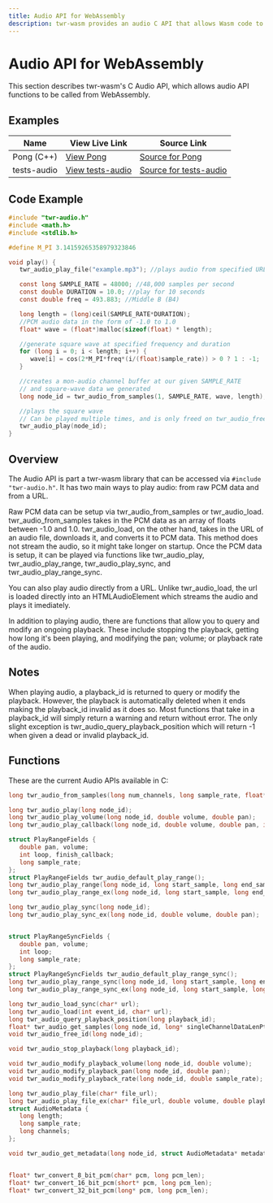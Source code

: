 ```yaml
---
title: Audio API for WebAssembly
description: twr-wasm provides an audio C API that allows Wasm code to call a subset of the JS Audio API.
---
```


# Audio API for WebAssembly

This section describes twr-wasm's C Audio API, which allows audio API functions to be called from WebAssembly.

## Examples
| Name | View Live Link | Source Link |
| - | - | -
| Pong (C++) | [View Pong](/examples/dist/pong/index.html) | [Source for Pong](https://github.com/twiddlingbits/twr-wasm/tree/main/examples/pong) |
| tests-audio | [View tests-audio](/examples/dist/tests-audio/index.html) | [Source for tests-audio](https://github.com/twiddlingbits/twr-wasm/tree/main/examples/tests-audio) |

## Code Example
~~~c title="Play Audio"
#include "twr-audio.h"
#include <math.h>
#include <stdlib.h>

#define M_PI 3.14159265358979323846

void play() {
   twr_audio_play_file("example.mp3"); //plays audio from specified URL

   const long SAMPLE_RATE = 48000; //48,000 samples per second
   const double DURATION = 10.0; //play for 10 seconds
   const double freq = 493.883; //Middle B (B4)

   long length = (long)ceil(SAMPLE_RATE*DURATION);
   //PCM audio data in the form of -1.0 to 1.0
   float* wave = (float*)malloc(sizeof(float) * length);

   //generate square wave at specified frequency and duration
   for (long i = 0; i < length; i++) {
      wave[i] = cos(2*M_PI*freq*(i/(float)sample_rate)) > 0 ? 1 : -1;
   }

   //creates a mon-audio channel buffer at our given SAMPLE_RATE
   // and square-wave data we generated
   long node_id = twr_audio_from_samples(1, SAMPLE_RATE, wave, length);

   //plays the square wave
   // Can be played multiple times, and is only freed on twr_audio_free
   twr_audio_play(node_id);
}
~~~

## Overview
The Audio API is part a twr-wasm library that can be accessed via `#include "twr-audio.h"`. It has two main ways to play audio: from raw PCM data and from a URL. 

Raw PCM data can be setup via twr_audio_from_samples or twr_audio_load. twr_audio_from_samples takes in the PCM data as an array of floats between -1.0 and 1.0. twr_audio_load, on the other hand, takes in the URL of an audio file, downloads it, and converts it to PCM data. This method does not stream the audio, so it might take longer on startup. Once the PCM data is setup, it can be played via functions like twr_audio_play, twr_audio_play_range, twr_audio_play_sync, and twr_audio_play_range_sync.

You can also play audio directly from a URL. Unlike twr_audio_load, the url is loaded directly into an HTMLAudioElement which streams the audio and plays it imediately.

In addition to playing audio, there are functions that allow you to query and modify an ongoing playback. These include stopping the playback, getting how long it's been playing, and modifying the pan; volume; or playback rate of the audio.

## Notes
When playing audio, a playback_id is returned to query or modify the playback. However, the playback is automatically deleted when it ends making the playback_id invalid as it does so. Most functions that take in a playback_id will simply return a warning and return without error. The only slight exception is twr_audio_query_playback_position which will return -1 when given a dead or invalid playback_id.

## Functions
These are the current Audio APIs available in C:

~~~c
long twr_audio_from_samples(long num_channels, long sample_rate, float* data, long singleChannelDataLen);

long twr_audio_play(long node_id);
long twr_audio_play_volume(long node_id, double volume, double pan);
long twr_audio_play_callback(long node_id, double volume, double pan, int finish_callback);

struct PlayRangeFields {
   double pan, volume;
   int loop, finish_callback;
   long sample_rate;
};
struct PlayRangeFields twr_audio_default_play_range();
long twr_audio_play_range(long node_id, long start_sample, long end_sample);
long twr_audio_play_range_ex(long node_id, long start_sample, long end_sample, struct PlayRangeFields* fields);

long twr_audio_play_sync(long node_id);
long twr_audio_play_sync_ex(long node_id, double volume, double pan);


struct PlayRangeSyncFields {
   double pan, volume;
   int loop;
   long sample_rate;
};
struct PlayRangeSyncFields twr_audio_default_play_range_sync();
long twr_audio_play_range_sync(long node_id, long start_sample, long end_sample);
long twr_audio_play_range_sync_ex(long node_id, long start_sample, long end_sample, struct PlayRangeSyncFields* fields);

long twr_audio_load_sync(char* url);
long twr_audio_load(int event_id, char* url);
long twr_audio_query_playback_position(long playback_id);
float* twr_audio_get_samples(long node_id, long* singleChannelDataLenPtr, long* channelPtr);
void twr_audio_free_id(long node_id);

void twr_audio_stop_playback(long playback_id);

void twr_audio_modify_playback_volume(long node_id, double volume);
void twr_audio_modify_playback_pan(long node_id, double pan);
void twr_audio_modify_playback_rate(long node_id, double sample_rate);

long twr_audio_play_file(char* file_url);
long twr_audio_play_file_ex(char* file_url, double volume, double playback_rate, int loop);
struct AudioMetadata {
   long length;
   long sample_rate;
   long channels;
};

void twr_audio_get_metadata(long node_id, struct AudioMetadata* metadata);


float* twr_convert_8_bit_pcm(char* pcm, long pcm_len);
float* twr_convert_16_bit_pcm(short* pcm, long pcm_len);
float* twr_convert_32_bit_pcm(long* pcm, long pcm_len);
~~~

